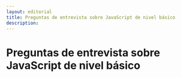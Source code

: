 ```yaml
---
layout: editorial
title: Preguntas de entrevista sobre JavaScript de nivel básico
description: 
---
```

<!-- markdownlint-disable-file MD025 -->
# Preguntas de entrevista sobre JavaScript de nivel básico
